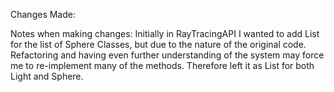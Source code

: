 Changes Made:






Notes when making changes:
Initially in RayTracingAPI I wanted to add List<Sphere> for the list of Sphere Classes, but due to the nature of the original code. 
Refactoring and having even further understanding of the system may force me to re-implement many of the methods. Therefore left it as List<Object> for both Light and Sphere.
